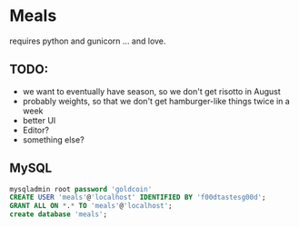 # Meals

requires python and gunicorn ... and love.

## TODO:

* we want to eventually have season, so we don't get risotto in August
* probably weights, so that we don't get hamburger-like things twice in a week
* better UI
* Editor? 
* something else?

## MySQL

```sql
mysqladmin root password 'goldcoin'
CREATE USER 'meals'@'localhost' IDENTIFIED BY 'f00dtastesg00d';
GRANT ALL ON *.* TO 'meals'@'localhost';
create database 'meals';
```
